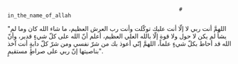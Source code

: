                                                           # in_the_name_of_allah
"اللهمَّ أنت ربي لا إلّا أنت عليك توكّلت وأنت رب العرش العظيم،  ما شاء الله كان وما لم يشأ لم يكن لا حول ولا قوة إلّا بالله العلي العظيم، أعلم أنّ الله على كلّ شيءٍ قدير، وأنّ الله قد أحاط بكلّ شيءٍ علماً، اللهمَّ إنّي أعوذ بك من شرّ نفسي ومن شرّ كلّ دابةٍ أنت آخذ بناصيتها إنّ ربي على صراطٍ مستقيمٍ".
